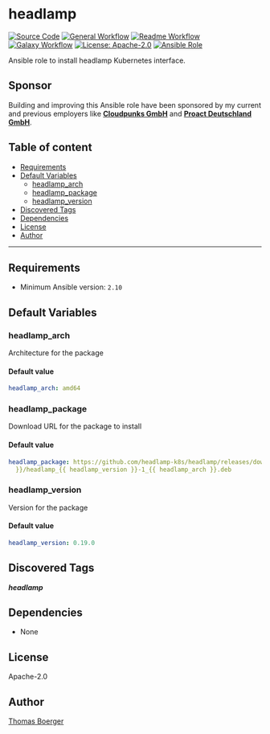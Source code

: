 # headlamp

[![Source Code](https://img.shields.io/badge/github-source%20code-blue?logo=github&amp;logoColor=white)](https://github.com/rolehippie/headlamp)
[![General Workflow](https://github.com/rolehippie/headlamp/actions/workflows/general.yml/badge.svg)](https://github.com/rolehippie/headlamp/actions/workflows/general.yml)
[![Readme Workflow](https://github.com/rolehippie/headlamp/actions/workflows/readme.yml/badge.svg)](https://github.com/rolehippie/headlamp/actions/workflows/readme.yml)
[![Galaxy Workflow](https://github.com/rolehippie/headlamp/actions/workflows/galaxy.yml/badge.svg)](https://github.com/rolehippie/headlamp/actions/workflows/galaxy.yml)
[![License: Apache-2.0](https://img.shields.io/github/license/rolehippie/headlamp)](https://github.com/rolehippie/headlamp/blob/master/LICENSE)
[![Ansible Role](https://img.shields.io/badge/role-rolehippie.headlamp-blue)](https://galaxy.ansible.com/rolehippie/headlamp)

Ansible role to install headlamp Kubernetes interface.

## Sponsor

Building and improving this Ansible role have been sponsored by my current and previous employers like **[Cloudpunks GmbH](https://cloudpunks.de)** and **[Proact Deutschland GmbH](https://www.proact.eu)**.

## Table of content

- [Requirements](#requirements)
- [Default Variables](#default-variables)
  - [headlamp_arch](#headlamp_arch)
  - [headlamp_package](#headlamp_package)
  - [headlamp_version](#headlamp_version)
- [Discovered Tags](#discovered-tags)
- [Dependencies](#dependencies)
- [License](#license)
- [Author](#author)

---

## Requirements

- Minimum Ansible version: `2.10`


## Default Variables

### headlamp_arch

Architecture for the package

#### Default value

```YAML
headlamp_arch: amd64
```

### headlamp_package

Download URL for the package to install

#### Default value

```YAML
headlamp_package: https://github.com/headlamp-k8s/headlamp/releases/download/v{{ headlamp_version
  }}/headlamp_{{ headlamp_version }}-1_{{ headlamp_arch }}.deb
```

### headlamp_version

Version for the package

#### Default value

```YAML
headlamp_version: 0.19.0
```

## Discovered Tags

**_headlamp_**


## Dependencies

- None

## License

Apache-2.0

## Author

[Thomas Boerger](https://github.com/tboerger)

